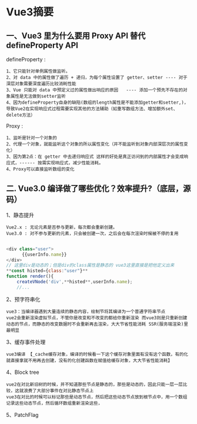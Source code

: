 # Vue3摘要

##  一、Vue3 里为什么要用 Proxy API 替代 defineProperty API

defineProperty :

    1、它只能针对单例属性做监听。
    2、对 data 中的属性做了遍历 + 递归，为每个属性设置了 getter、setter ---- 对于深层对象需要深度遍历比较消耗性能
    3、Vue 只能对 data 中预定义过的属性做出响应的原因   ---- 添加一个预先不存在的对象属性是无法做到setter监听
    4、因为defineProperty自身的缺陷(数组的length属性是不能添加getter和setter,)，导致Vue2在实现响应式过程需要实现其他的方法辅助（如重写数组方法、增加额外set、delete方法）

Proxy :

    1、监听是针对一个对象的
    2、代理一个对象，就能监听这个对象的所以属性变化（并不能监听到对象内部深层次的属性变化） 
    3、因为第2点：在 getter 中去递归响应式 这样的好处是真正访问到的内部属性才会变成响应式，------ 按需实现响应式，减少性能消耗。
    4、Proxy可以直接监听数组的变化


##  二. Vue3.0 编译做了哪些优化？效率提升?（底层，源码）

1、静态提升

    Vue2.x : 无论元素是否参与更新，每次都会重新创建。
    Vue3.0 : 对不参与更新的元素，只会被创建一次，之后会在每次渲染时候被不停的复用

```javascript

<div class="user">
      {{userInfo.name}}
</div>
// 这里div是动态的；但是div的class属性是静态的 vue3这里直接是把他定义出来
**const histed={class:"user"}**
function render(){
    createVNode('div',**histed**,userInfo.name);
    //...
```

2、预字符串化

    vue3：当编译器遇到大量连续的静态内容，绘制节将其编译为一个普通字符串节点
    vue2会重新渲染虚拟节点，不管你是改变和不改变的都给你重新渲染 而vue3则是只重新创建动态的节点，而静态的改变数据时不会重新再去渲染，大大节省性能消耗 SSR(服务端渲染)里最明显

3、缓存事件处理

    vue3编译 【_cache缓存对象，编译的时候看一下这个缓存对象里面有没有这个函数，有的化就直接拿就不用再去创建，没有的化创建函数在赋值给缓存对象，大大节省性能消耗】

4、Block tree

    vue2在对比新旧树的时候，并不知道那些节点是静态的，那些是动态的，因此只能一层一层比较，这就浪费了大部分事件在对比静态节点上
    vue3在对比的时候可以标记那些是动态节点，然后把这些动态节点放到根节点中，用一个数组记录这些动态节点，然后循环数组重新渲染这些，
    
5、PatchFlag